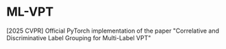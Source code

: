 # ML-VPT
 [2025 CVPR] Official PyTorch implementation of the paper "Correlative and Discriminative Label Grouping for Multi-Label VPT"
